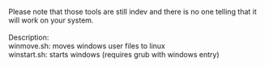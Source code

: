 Please note that those tools are still indev and there is no one telling that it will work on your system.</br>
</br>
Description:</br>
winmove.sh: moves windows user files to linux</br>
winstart.sh: starts windows (requires grub with windows entry)
